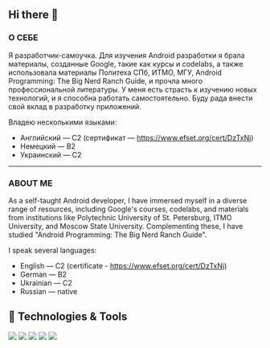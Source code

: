 ## Hi there 👋

### О СЕБЕ
Я разработчик-самоучка. Для изучения Android разработки я брала материалы, созданные Google, такие как курсы и codelabs, а также использовала материалы Политеха СПб, ИТМО, МГУ, Android Programming: The Big Nerd Ranch Guide, и прочла много профессиональной литературы. У меня есть страсть к изучению новых технологий, и я способна работать самостоятельно. Буду рада внести свой вклад в разработку приложений.

Владею несколькими языками:
- Английский — С2 (сертификат — https://www.efset.org/cert/DzTxNj)
- Немецкий — B2
- Украинский — C2

-------
### ABOUT ME
As a self-taught Android developer, I have immersed myself in a diverse range of resources, including Google's courses, codelabs, and materials from institutions like Polytechnic University of St. Petersburg, ITMO University, and Moscow State University. Complementing these, I have studied "Android Programming: The Big Nerd Ranch Guide".

I speak several languages:
- English — C2 (certificate - https://www.efset.org/cert/DzTxNj)
- German — B2
- Ukrainian — C2
- Russian — native

## 🔧 Technologies & Tools
![](https://img.shields.io/badge/Kotlin-0095D5?&style=for-the-badge&logo=kotlin&logoColor=white)
![](https://img.shields.io/badge/Android_Studio-3DDC84?style=for-the-badge&logo=android-studio&logoColor=white)
![](https://img.shields.io/badge/Android-3DDC84?style=for-the-badge&logo=android&logoColor=white)
![](https://img.shields.io/badge/SQLite-07405E?style=for-the-badge&logo=sqlite&logoColor=white)
![](https://img.shields.io/badge/Editor-IntelliJ_IDEA-informational?style=flat&logo=intellij-idea&logoColor=white&color=2bbc8a)


<!--
**AlexKubrick/AlexKubrick** is a ✨ _special_ ✨ repository because its `README.md` (this file) appears on your GitHub profile.

Here are some ideas to get you started:

- 🔭 I’m currently working on ...
- 🌱 I’m currently learning ...
- 👯 I’m looking to collaborate on ...
- 🤔 I’m looking for help with ...
- 💬 Ask me about ...
- 📫 How to reach me: ...
- 😄 Pronouns: ...
- ⚡ Fun fact: ...
-->
